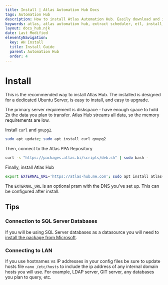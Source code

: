 ```yaml
---
title: Install | Atlas Automation Hub Docs
tags: Automation Hub
description: How to install Atlas Automation Hub. Easily download and install with our ppa through apt!
keywords: atlas, atlas automation hub, extract scheduler, etl, install, guide, ubuntu server
layout: docs_hub.njk
date: Last Modified
eleventyNavigation:
  key: AH Install
  title: Install Guide
  parent: Automation Hub
  order: 4
---
```


# Install

This is the recommended way to install Atlas Hub. The installed is designed for a dedicated Ubuntu Server, is easy to install, and easy to upgrade.

The primary server requirement is diskspace - have enough space to hold 2x the data you plan to transfer. Atlas Hub streams all data, so the memory requirements are low.

Install `curl` and `gnupg2`.

```bash
sudo apt update; sudo apt install curl gnupg2
```

Then, connect to the Atlas PPA Repository

```bash
curl -s "https://packages.atlas.bi/scripts/deb.sh" | sudo bash -
```

Finally, install Atlas Hub

```bash
export EXTERNAL_URL='https://atlas-hub.me.com'; sudo apt install atlas-hub
```

The `EXTERNAL_URL` is an optional pram with the DNS you've set up. This can be configured after install.

## Tips

### Connection to SQL Server Databases

If you will be using SQL Server databases as a datasource you will need to [install the package from Microsoft](https://docs.microsoft.com/en-us/sql/connect/odbc/linux-mac/installing-the-microsoft-odbc-driver-for-sql-server?view=sql-server-ver15).

### Connecting to LAN

If you use hostnames vs IP addresses in your config files be sure to update hosts file `nano /etc/hosts` to include the ip address of any internal domain hosts you will use. For example, LDAP server, GIT server, any databases you plan to query, etc.
